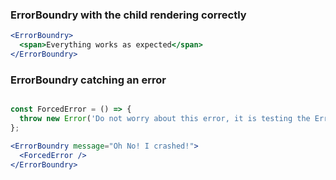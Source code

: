 ### ErrorBoundry with the child rendering correctly

```jsx
<ErrorBoundry>
  <span>Everything works as expected</span>
</ErrorBoundry>
```

### ErrorBoundry catching an error

```jsx

const ForcedError = () => {
  throw new Error('Do not worry about this error, it is testing the ErrorBoundry component. It will not show in production');
};

<ErrorBoundry message="Oh No! I crashed!">
  <ForcedError />
</ErrorBoundry>
```
